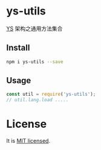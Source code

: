 # ys-utils

[YS](https://github.com/yskit/ys-mutify) 架构之通用方法集合

## Install

```bash
npm i ys-utils --save
```

## Usage

```javascript
const util = require('ys-utils');
// util.lang.load .....
```

# License

It is [MIT licensed](https://opensource.org/licenses/MIT).